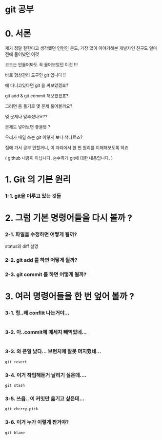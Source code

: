 # git 공부

# 0. 서론

제가 정말 잘한다고 생각했던 인턴인 분도, 가장 많이 이야기해본 개발자인 친구도 얼마전에 물어봤던 이것

코드는 안물어봐도 꼭 물어보았던 이것 !!!

바로 형상관리 도구인 git 입니다 !!

에 다니고있다면 git 을 써보았겠죠?

git add & git commit 해보았겠죠?

그러면 몸 풀기로 몇 문제 풀어볼까요?

몇 문제나 맞추셨나요??

문제도 넣어보면 좋을뜻 ?

우리가 매일 쓰는 git 이렇게 보니 색다르죠? 

집에 가서 공부 안할꺼니, 이 자리에서 한 번 원리를 이해해보도록 하죠

( github 내용이 아닙니다. 순수하게 git에 대한 내용입니다. )

# 1. Git 의 기본 원리

### 1-1. git을 이루고 있는 것들

# 2. 그럼 기본 명령어들을 다시 볼까 ?

### 2-1. 파일을 수정하면 어떻게 될까?

status와 diff 설명

### 2-2. git add 를 하면 어떻게 될까?

### 2-3. git commit 를 하면 어떻게 될까?

# 3. 여러 명령어들을 한 번 엎어 볼까 ?

### 3-1. 힝..왜 conflit 나는거야…

```

```

### 3-2. 아..commit에 메세지 빼먹었네…

```

```

### 3-3. 와 큰일 났다… 브런치에 잘못 머지했네…

```
git revert
```

### 3-4. 이거 작업해둔거 날리기 싫은데….

```
git stash
```

### 3-5. 쓰읍.. 이 커밋만 옮기고 싶은데…

```
git cherry-pick
```

### 3-6. 이거 누가 이렇게 짠거야?

```
git blame
```